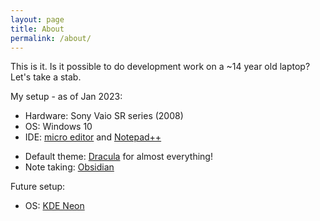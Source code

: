```yaml
---
layout: page
title: About
permalink: /about/
---
```


This is it. Is it possible to do development work on a ~14 year old laptop? Let's take a stab. 

My setup - as of Jan 2023:
- Hardware: Sony Vaio SR series (2008)
- OS: Windows 10
- IDE: [micro editor](https://micro-editor.github.io/) and [Notepad++](https://notepad-plus-plus.org/)
* Default theme: [Dracula](https://draculatheme.com/) for almost everything!
* Note taking: [Obsidian](https://obsidian.md/)

Future setup:
- OS: [KDE Neon](https://neon.kde.org/)
